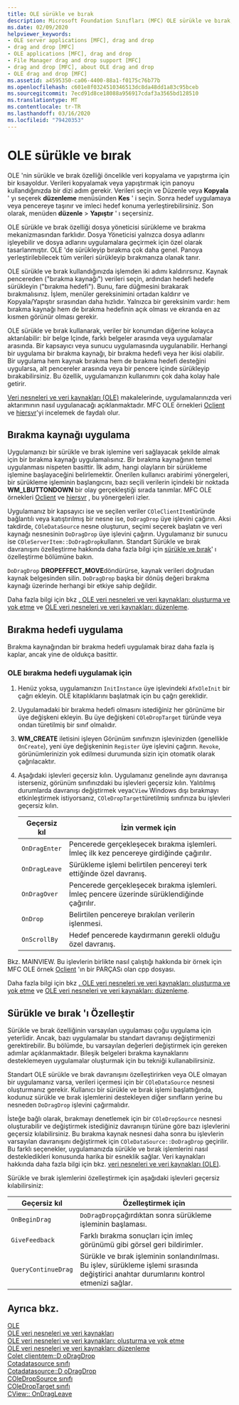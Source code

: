 ```yaml
---
title: OLE sürükle ve bırak
description: Microsoft Foundation Sınıfları (MFC) OLE sürükle ve bırak, bırakma kaynağı uygulama, bırakma hedefi ve sürükleme ve bırakmayı özelleştirme hakkında genel bakış.
ms.date: 02/09/2020
helpviewer_keywords:
- OLE server applications [MFC], drag and drop
- drag and drop [MFC]
- OLE applications [MFC], drag and drop
- File Manager drag and drop support [MFC]
- drag and drop [MFC], about OLE drag and drop
- OLE drag and drop [MFC]
ms.assetid: a4595350-ca06-4400-88a1-f0175c76b77b
ms.openlocfilehash: c601e8f0324510346513dc8da48dd1a83c95bceb
ms.sourcegitcommit: 7ecd91d8ce18088a956917cdaf3a3565bd128510
ms.translationtype: MT
ms.contentlocale: tr-TR
ms.lasthandoff: 03/16/2020
ms.locfileid: "79420353"
---
```

# <a name="ole-drag-and-drop"></a>OLE sürükle ve bırak

OLE 'nin sürükle ve bırak özelliği öncelikle veri kopyalama ve yapıştırma için bir kısayoldur. Verileri kopyalamak veya yapıştırmak için panoyu kullandığınızda bir dizi adım gerekir. Verileri seçin ve Düzenle veya **Kopyala** ' yı seçerek **düzenleme** menüsünden **Kes** ' i seçin. Sonra hedef uygulamaya veya pencereye taşınır ve imleci hedef konuma yerleştirebilirsiniz. Son olarak, menüden **düzenle** > **Yapıştır** ' ı seçersiniz.

OLE sürükle ve bırak özelliği dosya yöneticisi sürükleme ve bırakma mekanizmasından farklıdır. Dosya Yöneticisi yalnızca dosya adlarını işleyebilir ve dosya adlarını uygulamalara geçirmek için özel olarak tasarlanmıştır. OLE 'de sürükleyip bırakma çok daha genel. Panoya yerleştirilebilecek tüm verileri sürükleyip bırakmanıza olanak tanır.

OLE sürükle ve bırak kullandığınızda işlemden iki adımı kaldırırsınız. Kaynak pencereden ("bırakma kaynağı") verileri seçin, ardından hedefi hedefe sürükleyin ("bırakma hedefi"). Bunu, fare düğmesini bırakarak bırakmalısınız. İşlem, menüler gereksinimini ortadan kaldırır ve Kopyala/Yapıştır sırasından daha hızlıdır. Yalnızca bir gereksinim vardır: hem bırakma kaynağı hem de bırakma hedefinin açık olması ve ekranda en az kısmen görünür olması gerekir.

OLE sürükle ve bırak kullanarak, veriler bir konumdan diğerine kolayca aktarılabilir: bir belge Içinde, farklı belgeler arasında veya uygulamalar arasında. Bir kapsayıcı veya sunucu uygulamasında uygulanabilir. Herhangi bir uygulama bir bırakma kaynağı, bir bırakma hedefi veya her ikisi olabilir. Bir uygulama hem kaynak bırakma hem de bırakma hedefi desteğini uygularsa, alt pencereler arasında veya bir pencere içinde sürükleyip bırakabilirsiniz. Bu özellik, uygulamanızın kullanımını çok daha kolay hale getirir.

[Veri nesneleri ve veri kaynakları (OLE)](../mfc/data-objects-and-data-sources-ole.md) makalelerinde, uygulamalarınızda veri aktarımının nasıl uygulanacağı açıklanmaktadır. MFC OLE örnekleri [Oclient](../overview/visual-cpp-samples.md) ve [hiersvr](../overview/visual-cpp-samples.md)'yi incelemek de faydalı olur.

## <a name="implement-a-drop-source"></a>Bırakma kaynağı uygulama

Uygulamanızı bir sürükle ve bırak işlemine veri sağlayacak şekilde almak için bir bırakma kaynağı uygulamalısınız. Bir bırakma kaynağının temel uygulanması nispeten basittir. İlk adım, hangi olayların bir sürükleme işlemine başlayaceğini belirlemektir. Önerilen kullanıcı arabirimi yönergeleri, bir sürükleme işleminin başlangıcını, bazı seçili verilerin içindeki bir noktada **WM_LBUTTONDOWN** bir olay gerçekleştiği sırada tanımlar. MFC OLE örnekleri [Oclient](../overview/visual-cpp-samples.md) ve [hiersvr](../overview/visual-cpp-samples.md) , bu yönergeleri izler.

Uygulamanız bir kapsayıcı ise ve seçilen veriler `COleClientItem`türünde bağlantılı veya katıştırılmış bir nesne ise, `DoDragDrop` üye işlevini çağırın. Aksi takdirde, `COleDataSource` nesne oluşturun, seçimi seçerek başlatın ve veri kaynağı nesnesinin `DoDragDrop` üye işlevini çağırın. Uygulamanız bir sunucu ise `COleServerItem::DoDragDrop`kullanın. Standart Sürükle ve bırak davranışını özelleştirme hakkında daha fazla bilgi için [sürükle ve bırak](#customize-drag-and-drop)' ı özelleştirme bölümüne bakın.

`DoDragDrop` **DROPEFFECT_MOVE**döndürürse, kaynak verileri doğrudan kaynak belgesinden silin. `DoDragDrop` başka bir dönüş değeri bırakma kaynağı üzerinde herhangi bir etkiye sahip değildir.

Daha fazla bilgi için bkz [. OLE veri nesneleri ve veri kaynakları: oluşturma ve yok etme](../mfc/data-objects-and-data-sources-creation-and-destruction.md) ve [OLE veri nesneleri ve veri kaynakları: düzenleme](../mfc/data-objects-and-data-sources-manipulation.md)\.

## <a name="implement-a-drop-target"></a>Bırakma hedefi uygulama

Bırakma kaynağından bir bırakma hedefi uygulamak biraz daha fazla iş kaplar, ancak yine de oldukça basittir.

### <a name="to-implement-an-ole-drop-target"></a>OLE bırakma hedefi uygulamak için

1. Henüz yoksa, uygulamanızın `InitInstance` üye işlevindeki `AfxOleInit` bir çağrı ekleyin. OLE kitaplıklarını başlatmak için bu çağrı gereklidir.

1. Uygulamadaki bir bırakma hedefi olmasını istediğiniz her görünüme bir üye değişkeni ekleyin. Bu üye değişkeni `COleDropTarget` türünde veya ondan türetilmiş bir sınıf olmalıdır.

1. **WM_CREATE** iletisini işleyen Görünüm sınıfınızın işlevinizden (genellikle `OnCreate`), yeni üye değişkeninin `Register` üye işlevini çağırın. `Revoke`, görünümlerinizin yok edilmesi durumunda sizin için otomatik olarak çağrılacaktır.

1. Aşağıdaki işlevleri geçersiz kılın. Uygulamanız genelinde aynı davranışa isterseniz, görünüm sınıfınızdaki bu işlevleri geçersiz kılın. Yalıtılmış durumlarda davranışı değiştirmek veya`CView` Windows dışı bırakmayı etkinleştirmek istiyorsanız, `COleDropTarget`türetilmiş sınıfınıza bu işlevleri geçersiz kılın.

   | Geçersiz kıl | İzin vermek için |
   | -------- | -------- |
   | `OnDragEnter` | Pencerede gerçekleşecek bırakma işlemleri. İmleç ilk kez pencereye girdiğinde çağırılır. |
   | `OnDragLeave` | Sürükleme işlemi belirtilen pencereyi terk ettiğinde özel davranış. |
   | `OnDragOver` | Pencerede gerçekleşecek bırakma işlemleri. İmleç pencere üzerinde sürüklendiğinde çağırılır. |
   | `OnDrop` | Belirtilen pencereye bırakılan verilerin işlenmesi. |
   | `OnScrollBy` | Hedef pencerede kaydırmanın gerekli olduğu özel davranış. |

Bkz. MAINVIEW. Bu işlevlerin birlikte nasıl çalıştığı hakkında bir örnek için MFC OLE örnek [Oclient](../overview/visual-cpp-samples.md) 'ın bir PARÇASı olan cpp dosyası.

Daha fazla bilgi için bkz [. OLE veri nesneleri ve veri kaynakları: oluşturma ve yok etme](../mfc/data-objects-and-data-sources-creation-and-destruction.md) ve [OLE veri nesneleri ve veri kaynakları: düzenleme](../mfc/data-objects-and-data-sources-manipulation.md)\.

## <a name="customize-drag-and-drop"></a>Sürükle ve bırak 'ı Özelleştir

Sürükle ve bırak özelliğinin varsayılan uygulaması çoğu uygulama için yeterlidir. Ancak, bazı uygulamalar bu standart davranışı değiştirmenizi gerektirebilir. Bu bölümde, bu varsayılan değerleri değiştirmek için gereken adımlar açıklanmaktadır. Bileşik belgeleri bırakma kaynaklarını desteklemeyen uygulamalar oluşturmak için bu tekniği kullanabilirsiniz.

Standart OLE sürükle ve bırak davranışını özelleştirirken veya OLE olmayan bir uygulamanız varsa, verileri içermesi için bir `COleDataSource` nesnesi oluşturmanız gerekir. Kullanıcı bir sürükle ve bırak işlemi başlattığında, kodunuz sürükle ve bırak işlemlerini destekleyen diğer sınıfların yerine bu nesneden `DoDragDrop` işlevini çağırmalıdır.

İsteğe bağlı olarak, bırakmayı denetlemek için bir `COleDropSource` nesnesi oluşturabilir ve değiştirmek istediğiniz davranışın türüne göre bazı işlevlerini geçersiz kılabilirsiniz. Bu bırakma kaynak nesnesi daha sonra bu işlevlerin varsayılan davranışını değiştirmek için `COleDataSource::DoDragDrop` geçirilir. Bu farklı seçenekler, uygulamanızda sürükle ve bırak işlemlerini nasıl destekledikleri konusunda harika bir esneklik sağlar. Veri kaynakları hakkında daha fazla bilgi için bkz. [veri nesneleri ve veri kaynakları (OLE)](../mfc/data-objects-and-data-sources-ole.md).

Sürükle ve bırak işlemlerini özelleştirmek için aşağıdaki işlevleri geçersiz kılabilirsiniz:

| Geçersiz kıl | Özelleştirmek için |
| -------- | ------------ |
| `OnBeginDrag` | `DoDragDrop`çağırdıktan sonra sürükleme işleminin başlaması. |
| `GiveFeedback` | Farklı bırakma sonuçları için imleç görünümü gibi görsel geri bildirimler. |
| `QueryContinueDrag` | Sürükle ve bırak işleminin sonlandırılması. Bu işlev, sürükleme işlemi sırasında değiştirici anahtar durumlarını kontrol etmenizi sağlar. |

## <a name="see-also"></a>Ayrıca bkz.

[OLE](../mfc/ole-in-mfc.md)\
[OLE veri nesneleri ve veri kaynakları](../mfc/data-objects-and-data-sources-ole.md)\
[OLE veri nesneleri ve veri kaynakları: oluşturma ve yok etme](../mfc/data-objects-and-data-sources-creation-and-destruction.md)\
[OLE veri nesneleri ve veri kaynakları: düzenleme](../mfc/data-objects-and-data-sources-manipulation.md)\
[Colet clientıtem::D oDragDrop](../mfc/reference/coleclientitem-class.md#dodragdrop)\
[Cotadatasource sınıfı](../mfc/reference/coledatasource-class.md)\
[Cotadatasource::D oDragDrop](../mfc/reference/coledatasource-class.md#dodragdrop)\
[COleDropSource sınıfı](../mfc/reference/coledropsource-class.md)\
[COleDropTarget sınıfı](../mfc/reference/coledroptarget-class.md)\
[CView:: OnDragLeave](../mfc/reference/cview-class.md#ondragleave)
